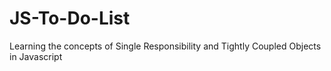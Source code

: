 # JS-To-Do-List
Learning the concepts of Single Responsibility and Tightly Coupled Objects in Javascript
